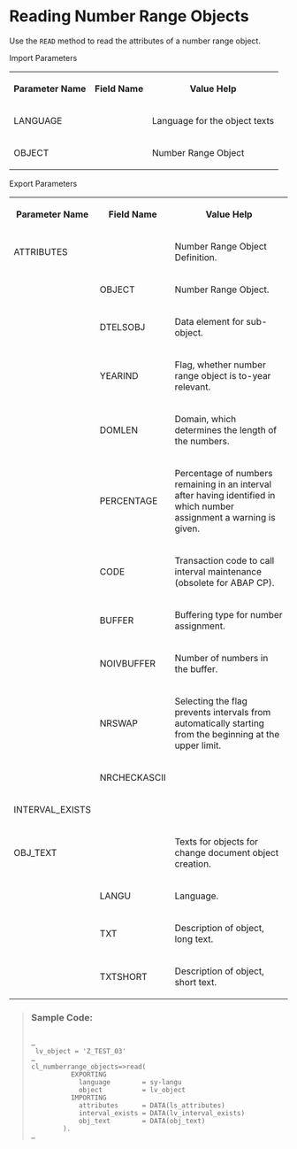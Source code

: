 <!-- loioaeb774b1efe84d6d8c67f9299f001364 -->

# Reading Number Range Objects

Use the `READ` method to read the attributes of a number range object.

<a name="loioaeb774b1efe84d6d8c67f9299f001364__table_j2z_rwy_fjb"/>Import Parameters


<table>
<tr>
<th>

Parameter Name



</th>
<th>

Field Name



</th>
<th>

Value Help



</th>
</tr>
<tr>
<td>

LANGUAGE



</td>
<td>

 



</td>
<td>

Language for the object texts



</td>
</tr>
<tr>
<td>

OBJECT



</td>
<td>

 



</td>
<td>

Number Range Object



</td>
</tr>
</table>

<a name="loioaeb774b1efe84d6d8c67f9299f001364__table_onc_zwy_fjb"/>Export Parameters


<table>
<tr>
<th>

Parameter Name



</th>
<th>

Field Name



</th>
<th>

Value Help



</th>
</tr>
<tr>
<td>

ATTRIBUTES



</td>
<td>

 



</td>
<td>

Number Range Object Definition.



</td>
</tr>
<tr>
<td>

 



</td>
<td>

OBJECT



</td>
<td>

Number Range Object.



</td>
</tr>
<tr>
<td>

 



</td>
<td>

DTELSOBJ



</td>
<td>

Data element for sub-object.



</td>
</tr>
<tr>
<td>

 



</td>
<td>

YEARIND



</td>
<td>

Flag, whether number range object is to-year relevant.



</td>
</tr>
<tr>
<td>

 



</td>
<td>

DOMLEN



</td>
<td>

Domain, which determines the length of the numbers.



</td>
</tr>
<tr>
<td>

 



</td>
<td>

PERCENTAGE



</td>
<td>

Percentage of numbers remaining in an interval after having identified in which number assignment a warning is given.



</td>
</tr>
<tr>
<td>

 



</td>
<td>

CODE



</td>
<td>

Transaction code to call interval maintenance \(obsolete for ABAP CP\).



</td>
</tr>
<tr>
<td>

 



</td>
<td>

BUFFER



</td>
<td>

Buffering type for number assignment.



</td>
</tr>
<tr>
<td>

 



</td>
<td>

NOIVBUFFER



</td>
<td>

Number of numbers in the buffer.



</td>
</tr>
<tr>
<td>

 



</td>
<td>

NRSWAP



</td>
<td>

Selecting the flag prevents intervals from automatically starting from the beginning at the upper limit.



</td>
</tr>
<tr>
<td>

 



</td>
<td>

NRCHECKASCII



</td>
<td>

 



</td>
</tr>
<tr>
<td>

INTERVAL\_EXISTS



</td>
<td>

 



</td>
<td>

 



</td>
</tr>
<tr>
<td>

OBJ\_TEXT



</td>
<td>

 



</td>
<td>

Texts for objects for change document object creation.



</td>
</tr>
<tr>
<td>

 



</td>
<td>

LANGU



</td>
<td>

Language.



</td>
</tr>
<tr>
<td>

 



</td>
<td>

TXT



</td>
<td>

Description of object, long text.



</td>
</tr>
<tr>
<td>

 



</td>
<td>

TXTSHORT



</td>
<td>

Description of object, short text.



</td>
</tr>
</table>

> ### Sample Code:  
> ```
> 
> …
>  lv_object = 'Z_TEST_03'
> …
> cl_numberrange_objects=>read(
>           EXPORTING
>             language        = sy-langu
>             object          = lv_object
>           IMPORTING
>             attributes      = DATA(ls_attributes)
>             interval_exists = DATA(lv_interval_exists)
>             obj_text        = DATA(obj_text)
>         ).
> …
> 
> ```

